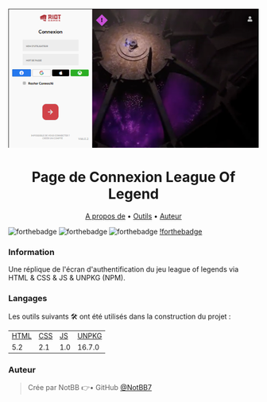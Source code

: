 <p align="center">
    <img alt="Readme" title="Readme GIF" src="./screen.png" />
</p>

<h1 align="center">Page de Connexion League Of Legend</h1>

<p align="center">
    <a href="#Information">A propos de</a> • 
    <a href="#Langages">Outils</a> • 
    <a href="#Auteur">Auteur</a> 
</p>

![forthebadge](https://img.shields.io/badge/HTML5-E34F26?style=for-the-badge&logo=html5&logoColor=white) ![forthebadge](https://img.shields.io/badge/CSS3-1572B6?style=for-the-badge&logo=css3&logoColor=white) ![forthebadge](https://img.shields.io/badge/JavaScript-F7DF1E?style=for-the-badge&logo=javascript&logoColor=black) [!forthebadge](https://img.shields.io/badge/Riot_Games-D32936?style=for-the-badge&logo=riot-games&logoColor=white)

### Information

Une réplique de l'écran d'authentification du jeu league of legends via HTML & CSS & JS & UNPKG (NPM).


### Langages

Les outils suivants 🛠 ont été utilisés dans la construction du projet :

<table>
    <tr>
        <td><a href="https://html.com/">HTML</a></td>
        <td><a href="https://www.w3schools.com/css/">CSS</a></td>
        <td><a href="https://www.javascript.com/">JS</a></td>
        <td><a href="https://unpkg.com/">UNPKG</a></td>
    </tr>
    <tr>
        <td>5.2</td>
        <td>2.1</td>
        <td>1.0</td>
        <td>16.7.0</td>
    </tr>
</table>

### Auteur

> Crée par NotBB 👉• GitHub [@NotBB7](https://github.com/NotBB7)
